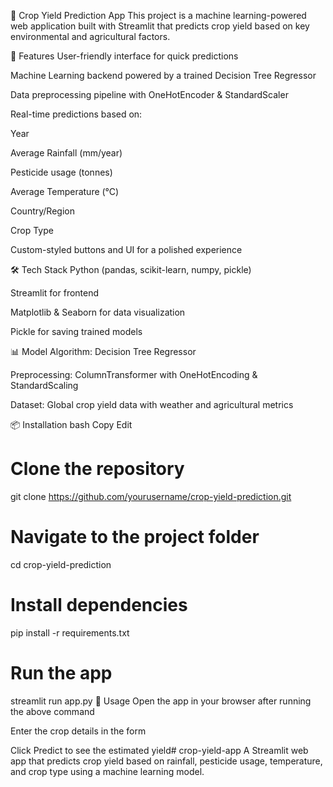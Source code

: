 🌾 Crop Yield Prediction App
This project is a machine learning-powered web application built with Streamlit that predicts crop yield based on key environmental and agricultural factors.

🚀 Features
User-friendly interface for quick predictions

Machine Learning backend powered by a trained Decision Tree Regressor

Data preprocessing pipeline with OneHotEncoder & StandardScaler

Real-time predictions based on:

Year

Average Rainfall (mm/year)

Pesticide usage (tonnes)

Average Temperature (°C)

Country/Region

Crop Type

Custom-styled buttons and UI for a polished experience

🛠 Tech Stack
Python (pandas, scikit-learn, numpy, pickle)

Streamlit for frontend

Matplotlib & Seaborn for data visualization

Pickle for saving trained models

📊 Model
Algorithm: Decision Tree Regressor

Preprocessing: ColumnTransformer with OneHotEncoding & StandardScaling

Dataset: Global crop yield data with weather and agricultural metrics

📦 Installation
bash
Copy
Edit
# Clone the repository
git clone https://github.com/yourusername/crop-yield-prediction.git

# Navigate to the project folder
cd crop-yield-prediction

# Install dependencies
pip install -r requirements.txt

# Run the app
streamlit run app.py
📌 Usage
Open the app in your browser after running the above command

Enter the crop details in the form

Click Predict to see the estimated yield# crop-yield-app
A Streamlit web app that predicts crop yield based on rainfall, pesticide usage, temperature, and crop type using a machine learning model.
